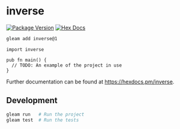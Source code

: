 # inverse

[![Package Version](https://img.shields.io/hexpm/v/inverse)](https://hex.pm/packages/inverse)
[![Hex Docs](https://img.shields.io/badge/hex-docs-ffaff3)](https://hexdocs.pm/inverse/)

```sh
gleam add inverse@1
```
```gleam
import inverse

pub fn main() {
  // TODO: An example of the project in use
}
```

Further documentation can be found at <https://hexdocs.pm/inverse>.

## Development

```sh
gleam run   # Run the project
gleam test  # Run the tests
```
